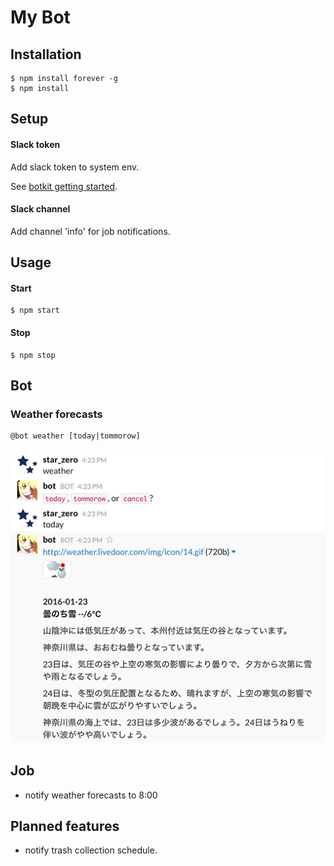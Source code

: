 My Bot
===

## Installation

```
$ npm install forever -g
$ npm install
```

## Setup

#### Slack token

Add slack token to system env.

See [botkit getting started](https://github.com/howdyai/botkit#getting-started).

#### Slack channel

Add channel 'info' for job notifications.

## Usage

#### Start

```
$ npm start
```

#### Stop

```
$ npm stop
```

## Bot

### Weather forecasts

```
@bot weather [today|tommorow]
```

![weather](image/weather.png)

## Job

* notify weather forecasts to 8:00

## Planned features

* notify trash collection schedule.
